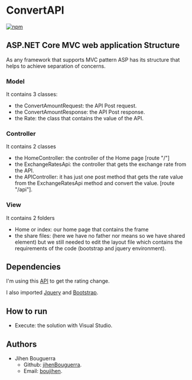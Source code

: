 # ConvertAPI
[![npm](https://img.shields.io/badge/langage-ASP.Netcore-blue.svg?style=flat-square)](https://dotnet.microsoft.com/apps/aspnet/) 
## ASP.NET Core MVC web application Structure

As any framework that supports MVC pattern ASP has its structure that helps to achieve separation of concerns.

### Model ##
It contains 3 classes:
- the ConvertAmountRequest: the API Post request.
- the ConvertAmountResponse: the API Post response.
- the Rate: the class that contains the value of the API.


### Controller ##
It contains 2 classes 
- the HomeController: the controller of the Home page [route "/"]
- the ExchangeRatesApi: the controller that gets the exchange rate from the API. 
- the APIController: it has just one post method that gets the rate value from the ExchangeRatesApi method and convert the value. [route "/api"].


### View ##
It contains 2 folders
- Home or index: our home page that contains the frame 
- the share files: (here we have no father nor means so we have shared element) but we still needed to edit the layout file
which contains the requirements of the code (bootstrap and jquery environment).

## Dependencies ##
I'm using this [API](https://api.exchangeratesapi.io/) to get the rating change.

I also imported [Jquery](https://jquery.com/) and [Bootstrap](https://getbootstrap.com/).


## How to run ##

* Execute: the solution with Visual Studio.

## Authors ##

* Jihen Bouguerra 
  * Github: [jihenBouguerra](https://github.com/jihenBouguerra).
  * Email: [boujihen](mailto:boujihen647@gmail.com).
  



